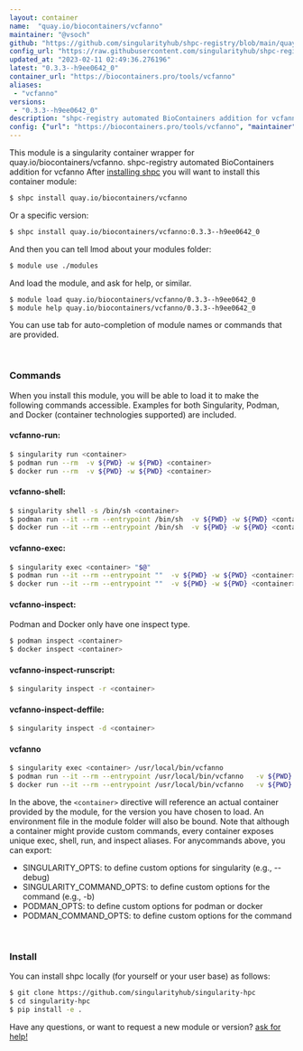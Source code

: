 ```yaml
---
layout: container
name:  "quay.io/biocontainers/vcfanno"
maintainer: "@vsoch"
github: "https://github.com/singularityhub/shpc-registry/blob/main/quay.io/biocontainers/vcfanno/container.yaml"
config_url: "https://raw.githubusercontent.com/singularityhub/shpc-registry/main/quay.io/biocontainers/vcfanno/container.yaml"
updated_at: "2023-02-11 02:49:36.276196"
latest: "0.3.3--h9ee0642_0"
container_url: "https://biocontainers.pro/tools/vcfanno"
aliases:
 - "vcfanno"
versions:
 - "0.3.3--h9ee0642_0"
description: "shpc-registry automated BioContainers addition for vcfanno"
config: {"url": "https://biocontainers.pro/tools/vcfanno", "maintainer": "@vsoch", "description": "shpc-registry automated BioContainers addition for vcfanno", "latest": {"0.3.3--h9ee0642_0": "sha256:201932e9213c303413ffee8d3c638b243ee31b1be6b8ed65e9ee9175b30443ff"}, "tags": {"0.3.3--h9ee0642_0": "sha256:201932e9213c303413ffee8d3c638b243ee31b1be6b8ed65e9ee9175b30443ff"}, "docker": "quay.io/biocontainers/vcfanno", "aliases": {"vcfanno": "/usr/local/bin/vcfanno"}}
---
```


This module is a singularity container wrapper for quay.io/biocontainers/vcfanno.
shpc-registry automated BioContainers addition for vcfanno
After [installing shpc](#install) you will want to install this container module:


```bash
$ shpc install quay.io/biocontainers/vcfanno
```

Or a specific version:

```bash
$ shpc install quay.io/biocontainers/vcfanno:0.3.3--h9ee0642_0
```

And then you can tell lmod about your modules folder:

```bash
$ module use ./modules
```

And load the module, and ask for help, or similar.

```bash
$ module load quay.io/biocontainers/vcfanno/0.3.3--h9ee0642_0
$ module help quay.io/biocontainers/vcfanno/0.3.3--h9ee0642_0
```

You can use tab for auto-completion of module names or commands that are provided.

<br>

### Commands

When you install this module, you will be able to load it to make the following commands accessible.
Examples for both Singularity, Podman, and Docker (container technologies supported) are included.

#### vcfanno-run:

```bash
$ singularity run <container>
$ podman run --rm  -v ${PWD} -w ${PWD} <container>
$ docker run --rm  -v ${PWD} -w ${PWD} <container>
```

#### vcfanno-shell:

```bash
$ singularity shell -s /bin/sh <container>
$ podman run --it --rm --entrypoint /bin/sh  -v ${PWD} -w ${PWD} <container>
$ docker run --it --rm --entrypoint /bin/sh  -v ${PWD} -w ${PWD} <container>
```

#### vcfanno-exec:

```bash
$ singularity exec <container> "$@"
$ podman run --it --rm --entrypoint ""  -v ${PWD} -w ${PWD} <container> "$@"
$ docker run --it --rm --entrypoint ""  -v ${PWD} -w ${PWD} <container> "$@"
```

#### vcfanno-inspect:

Podman and Docker only have one inspect type.

```bash
$ podman inspect <container>
$ docker inspect <container>
```

#### vcfanno-inspect-runscript:

```bash
$ singularity inspect -r <container>
```

#### vcfanno-inspect-deffile:

```bash
$ singularity inspect -d <container>
```


#### vcfanno

```bash
$ singularity exec <container> /usr/local/bin/vcfanno
$ podman run --it --rm --entrypoint /usr/local/bin/vcfanno   -v ${PWD} -w ${PWD} <container> -c " $@"
$ docker run --it --rm --entrypoint /usr/local/bin/vcfanno   -v ${PWD} -w ${PWD} <container> -c " $@"
```



In the above, the `<container>` directive will reference an actual container provided
by the module, for the version you have chosen to load. An environment file in the
module folder will also be bound. Note that although a container
might provide custom commands, every container exposes unique exec, shell, run, and
inspect aliases. For anycommands above, you can export:

 - SINGULARITY_OPTS: to define custom options for singularity (e.g., --debug)
 - SINGULARITY_COMMAND_OPTS: to define custom options for the command (e.g., -b)
 - PODMAN_OPTS: to define custom options for podman or docker
 - PODMAN_COMMAND_OPTS: to define custom options for the command

<br>

### Install

You can install shpc locally (for yourself or your user base) as follows:

```bash
$ git clone https://github.com/singularityhub/singularity-hpc
$ cd singularity-hpc
$ pip install -e .
```

Have any questions, or want to request a new module or version? [ask for help!](https://github.com/singularityhub/singularity-hpc/issues)